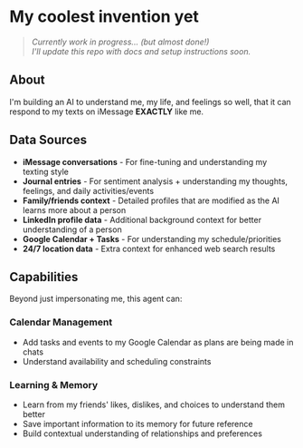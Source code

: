 # My coolest invention yet

> _Currently work in progress... (but almost done!)_  
> _I'll update this repo with docs and setup instructions soon._

## About

I'm building an AI to understand me, my life, and feelings so well, that it can respond to my texts on iMessage **EXACTLY** like me.

## Data Sources

- **iMessage conversations** - For fine-tuning and understanding my texting style
- **Journal entries** - For sentiment analysis + understanding my thoughts, feelings, and daily activities/events
- **Family/friends context** - Detailed profiles that are modified as the AI learns more about a person
- **LinkedIn profile data** - Additional background context for better understanding of a person
- **Google Calendar + Tasks** - For understanding my schedule/priorities
- **24/7 location data** - Extra context for enhanced web search results

## Capabilities

Beyond just impersonating me, this agent can:

### Calendar Management

- Add tasks and events to my Google Calendar as plans are being made in chats
- Understand availability and scheduling constraints

### Learning & Memory

- Learn from my friends' likes, dislikes, and choices to understand them better
- Save important information to its memory for future reference
- Build contextual understanding of relationships and preferences
